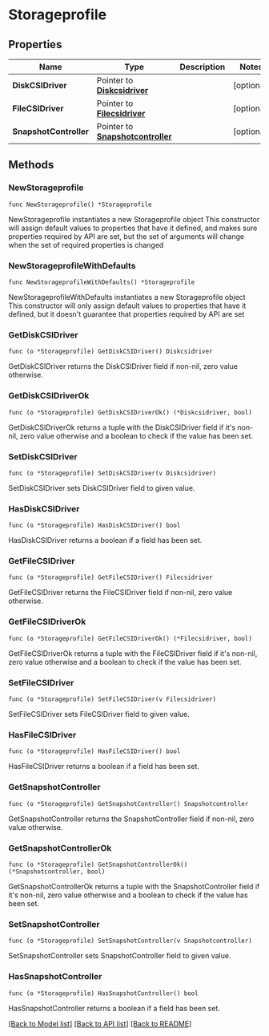 # Storageprofile

## Properties

Name | Type | Description | Notes
------------ | ------------- | ------------- | -------------
**DiskCSIDriver** | Pointer to [**Diskcsidriver**](Diskcsidriver.md) |  | [optional] 
**FileCSIDriver** | Pointer to [**Filecsidriver**](Filecsidriver.md) |  | [optional] 
**SnapshotController** | Pointer to [**Snapshotcontroller**](Snapshotcontroller.md) |  | [optional] 

## Methods

### NewStorageprofile

`func NewStorageprofile() *Storageprofile`

NewStorageprofile instantiates a new Storageprofile object
This constructor will assign default values to properties that have it defined,
and makes sure properties required by API are set, but the set of arguments
will change when the set of required properties is changed

### NewStorageprofileWithDefaults

`func NewStorageprofileWithDefaults() *Storageprofile`

NewStorageprofileWithDefaults instantiates a new Storageprofile object
This constructor will only assign default values to properties that have it defined,
but it doesn't guarantee that properties required by API are set

### GetDiskCSIDriver

`func (o *Storageprofile) GetDiskCSIDriver() Diskcsidriver`

GetDiskCSIDriver returns the DiskCSIDriver field if non-nil, zero value otherwise.

### GetDiskCSIDriverOk

`func (o *Storageprofile) GetDiskCSIDriverOk() (*Diskcsidriver, bool)`

GetDiskCSIDriverOk returns a tuple with the DiskCSIDriver field if it's non-nil, zero value otherwise
and a boolean to check if the value has been set.

### SetDiskCSIDriver

`func (o *Storageprofile) SetDiskCSIDriver(v Diskcsidriver)`

SetDiskCSIDriver sets DiskCSIDriver field to given value.

### HasDiskCSIDriver

`func (o *Storageprofile) HasDiskCSIDriver() bool`

HasDiskCSIDriver returns a boolean if a field has been set.

### GetFileCSIDriver

`func (o *Storageprofile) GetFileCSIDriver() Filecsidriver`

GetFileCSIDriver returns the FileCSIDriver field if non-nil, zero value otherwise.

### GetFileCSIDriverOk

`func (o *Storageprofile) GetFileCSIDriverOk() (*Filecsidriver, bool)`

GetFileCSIDriverOk returns a tuple with the FileCSIDriver field if it's non-nil, zero value otherwise
and a boolean to check if the value has been set.

### SetFileCSIDriver

`func (o *Storageprofile) SetFileCSIDriver(v Filecsidriver)`

SetFileCSIDriver sets FileCSIDriver field to given value.

### HasFileCSIDriver

`func (o *Storageprofile) HasFileCSIDriver() bool`

HasFileCSIDriver returns a boolean if a field has been set.

### GetSnapshotController

`func (o *Storageprofile) GetSnapshotController() Snapshotcontroller`

GetSnapshotController returns the SnapshotController field if non-nil, zero value otherwise.

### GetSnapshotControllerOk

`func (o *Storageprofile) GetSnapshotControllerOk() (*Snapshotcontroller, bool)`

GetSnapshotControllerOk returns a tuple with the SnapshotController field if it's non-nil, zero value otherwise
and a boolean to check if the value has been set.

### SetSnapshotController

`func (o *Storageprofile) SetSnapshotController(v Snapshotcontroller)`

SetSnapshotController sets SnapshotController field to given value.

### HasSnapshotController

`func (o *Storageprofile) HasSnapshotController() bool`

HasSnapshotController returns a boolean if a field has been set.


[[Back to Model list]](../README.md#documentation-for-models) [[Back to API list]](../README.md#documentation-for-api-endpoints) [[Back to README]](../README.md)


